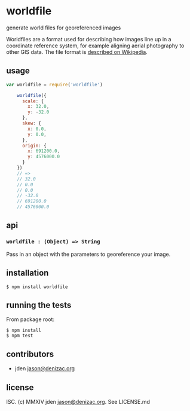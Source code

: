# worldfile
generate world files for georeferenced images

Worldfiles are a format used for describing how images line up in a coordinate reference system, for example aligning aerial photography to other GIS data. The file format is [described on Wikipedia](https://en.wikipedia.org/wiki/World_file).

## usage
```js
var worldfile = require('worldfile')

    worldfile({
      scale: {
        x: 32.0,
        y: -32.0
      },
      skew: {
        x: 0.0,
        y: 0.0,
      },
      origin: {
        x: 691200.0,
        y: 4576000.0
      }
    })
    // =>
    // 32.0
    // 0.0
    // 0.0
    // -32.0
    // 691200.0
    // 4576000.0

```


## api

### `worldfile : (Object) => String`

Pass in an object with the parameters to georeference your image.


## installation

    $ npm install worldfile


## running the tests

From package root:

    $ npm install
    $ npm test


## contributors

- jden <jason@denizac.org>


## license

ISC. (c) MMXIV jden <jason@denizac.org>. See LICENSE.md
